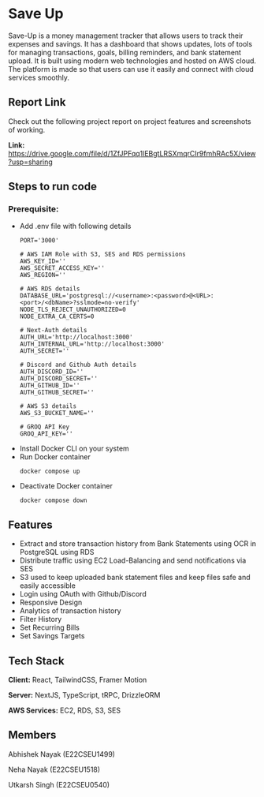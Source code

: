 # Save Up

Save-Up is a money management tracker that allows users to track their expenses and savings. It has a dashboard that shows updates, lots of tools for managing transactions, goals, billing reminders, and bank statement upload. It is built using modern web technologies and hosted on AWS cloud. The platform is made so that users can use it easily and connect with cloud services smoothly.

## Report Link

Check out the following project report on project features and screenshots of working.

**Link:** https://drive.google.com/file/d/1ZfJPFqq1lEBgtLRSXmqrCIr9fmhRAc5X/view?usp=sharing

## Steps to run code
### Prerequisite: 
- Add .env file with following details
  ```
  PORT='3000'
  
  # AWS IAM Role with S3, SES and RDS permissions
  AWS_KEY_ID=''
  AWS_SECRET_ACCESS_KEY=''
  AWS_REGION=''
  
  # AWS RDS details
  DATABASE_URL='postgresql://<username>:<password>@<URL>:<port>/<dbName>?sslmode=no-verify'
  NODE_TLS_REJECT_UNAUTHORIZED=0
  NODE_EXTRA_CA_CERTS=0
  
  # Next-Auth details
  AUTH_URL='http://localhost:3000'
  AUTH_INTERNAL_URL='http://localhost:3000'
  AUTH_SECRET=''
  
  # Discord and Github Auth details
  AUTH_DISCORD_ID=''
  AUTH_DISCORD_SECRET=''
  AUTH_GITHUB_ID=''
  AUTH_GITHUB_SECRET=''
  
  # AWS S3 details
  AWS_S3_BUCKET_NAME=''
  
  # GROQ API Key
  GROQ_API_KEY=''
  ```
- Install Docker CLI on your system
- Run Docker container
  ```
  docker compose up
  ```
- Deactivate Docker container
  ```
  docker compose down
  ```

## Features
- Extract and store transaction history from Bank Statements using OCR in PostgreSQL using RDS
- Distribute traffic using EC2 Load-Balancing and send notifications via SES
- S3 used to keep uploaded bank statement files and keep files safe and easily accessible
- Login using OAuth with Github/Discord
- Responsive Design
- Analytics of transaction history
- Filter History
- Set Recurring Bills
- Set Savings Targets

## Tech Stack

**Client:** React, TailwindCSS, Framer Motion

**Server:** NextJS, TypeScript, tRPC, DrizzleORM

**AWS Services:** EC2, RDS, S3, SES

## Members

Abhishek Nayak (E22CSEU1499)

Neha Nayak (E22CSEU1518)

Utkarsh Singh (E22CSEU0540)
